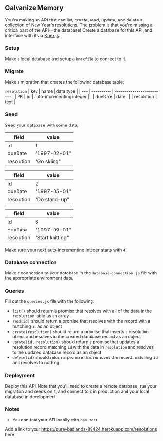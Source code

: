 ## Galvanize Memory

You're making an API that can list, create, read, update, and delete a collection of New Year's resolutions. The problem is that you're missing a critical part of the API-- the database! Create a database for this API, and interface with it via [Knex.js](https://knexjs.org).

### Setup

Make a local database and setup a `knexfile` to connect to it.

### Migrate

Make a migration that creates the following database table:

`resolution`
| key | name       | data type                 |
| --- | ---------- | ------------------------- |
| PK  | id         | auto-incrementing integer |
|     | dueDate    | date                      |
|     | resolution | text                      |

### Seed

Seed your database with some data:

| field      | value             |
| ---------- | ----------------- |
| id         | 1                 |
| dueDate    | "1997-02-01"      |
| resolution | "Go skiing"       |

| field      | value             |
| ---------- | ----------------- |
| id         | 2                 |
| dueDate    | "1997-05-01"      |
| resolution | "Do stand-up"     |

| field      | value             |
| ---------- | ----------------- |
| id         | 3                 |
| dueDate    | "1997-09-01"      |
| resolution | "Start knitting"  |

Make sure your next auto-incrementing integer starts with `4`!

### Database connection

Make a connection to your database in the `database-connection.js` file with the appropriate environment data.

### Queries

Fill out the `queries.js` file with the following:

* `list()` should return a promise that resolves with all of the data in the `resolution` table as an array
* `read(id)` should return a promise that resolves with the record with a matching `id` as an object
* `create(resolution)` should return a promise that inserts a resolution object and resolves to the created database record as an object
* `update(id, resolution)` should return a promise that updates a resolution record matching `id` with the data in `resolution` and resolves to the updated database record as an object
* `delete(id)` should return a promise that removes the record matching `id` and resolves to nothing

### Deployment

Deploy this API. Note that you'll need to create a remote database, run your migration and seeds on it, and connect to it in production and your local database in development.

### Notes

* You can test your API locally with `npm test`

Add a link to your https://pure-badlands-89424.herokuapp.com/resolutions  here.

